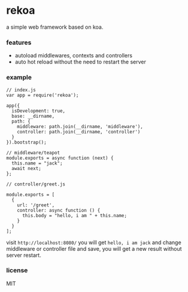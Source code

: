 # rekoa

a simple web framework based on koa.

### features

- autoload middlewares, contexts and controllers
- auto hot reload without the need to restart the server

### example

```
// index.js
var app = require('rekoa');

app({
  isDevelopment: true,
  base: __dirname,
  path: {
    middleware: path.join(__dirname, 'middleware'),
    controller: path.join(__dirname, 'controller')
  }
}).bootstrap();

// middleware/teapot
module.exports = async function (next) {
  this.name = "jack";
  await next;
};

// controller/greet.js

module.exports = [
  {
    url: '/greet',
    controller: async function () {
      this.body = "hello, i am " + this.name;
    }
  }
];
```

visit `http://localhost:8080/` you will get `hello, i am jack` and change middleware or controller file and save, you will get a new result without server restart.

### license

MIT
